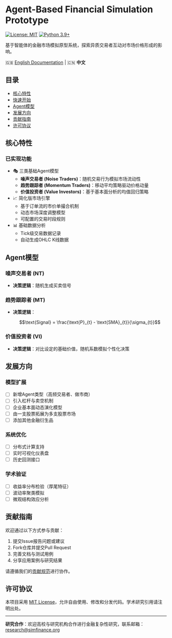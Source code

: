# Agent-Based Financial Simulation Prototype

[![License: MIT](https://img.shields.io/badge/License-MIT-yellow.svg)](https://opensource.org/licenses/MIT) 
[![Python 3.9+](https://img.shields.io/badge/Python-3.9%2B-blue.svg)](https://www.python.org/)

基于智能体的金融市场模拟原型系统，探索异质交易者互动对市场价格形成的影响。

🇬🇧 [English Documentation](README.md) | 🇨🇳 **中文**

## 目录
- [核心特性](#核心特性)
- [快速开始](#快速开始)
- [Agent模型](#agent模型)
- [发展方向](#发展方向)
- [贡献指南](#贡献指南)
- [许可协议](#许可协议)

## 核心特性

### 已实现功能
- 🎭 三类基础Agent模型
  - **噪声交易者 (Noise Traders)**：随机交易行为模拟市场流动性
  - **趋势跟踪者 (Momentum Traders)**：移动平均策略驱动价格动量
  - **价值投资者 (Value Investors)**：基于基本面分析的均值回归策略
- 📈 简化版市场引擎
  - 基于订单流的市价单撮合机制
  - 动态市场深度调整模型
  - 可配置的交易时段规则
- 📊 基础数据分析
  - Tick级交易数据记录
  - 自动生成OHLC K线数据

## Agent模型

### 噪声交易者 (NT)
- **决策逻辑**：随机生成买卖信号

### 趋势跟踪者 (MT)
- **决策逻辑**：
  ```math
  \text{Signal} = \frac{\text{P}_{t} - \text{SMA}_{t}}{\sigma_{t}}
  ```

### 价值投资者 (VI)
- **决策逻辑**：对比设定的基础价值，随机系数模拟个性化决策

## 发展方向

### 模型扩展
- [ ] 新增Agent类型（高频交易者、做市商）
- [ ] 引入杠杆与卖空机制
- [ ] 企业基本面动态演化模型
- [ ] 由一支股票拓展为多支股票市场
- [ ] 添加其他金融衍生品

### 系统优化
- [ ] 分布式计算支持
- [ ] 实时可视化仪表盘
- [ ] 历史回测接口

### 学术验证
- [ ] 收益率分布检验（厚尾特征）
- [ ] 波动率聚类模拟
- [ ] 微观结构效应分析

## 贡献指南

欢迎通过以下方式参与贡献：
1. 提交Issue报告问题或建议
2. Fork仓库并提交Pull Request
3. 完善文档与测试用例
4. 分享应用案例与研究结果

请遵循我们的[贡献规范](CONTRIBUTING.md)进行协作。

## 许可协议

本项目采用 [MIT License](LICENSE)，允许自由使用、修改和分发代码。学术研究引用请注明出处。

---
**研究合作**：欢迎高校与研究机构合作进行金融复杂性研究，联系邮箱：research@simfinance.org